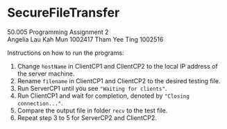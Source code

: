 # SecureFileTransfer
50.005 Programming Assignment 2
<br>
Angelia Lau Kah Mun 1002417
Tham Yee Ting 1002516

Instructions on how to run the programs:
1. Change `hostName` in ClientCP1 and ClientCP2 to the local IP address of the server machine.
2. Rename `filename` in ClientCP1 and ClientCP2 to the desired testing file.
3. Run ServerCP1 until you see `"Waiting for clients"`.
4. Run ClientCP1 and wait for completion, denoted by `"Closing connection..."`.
5. Compare the output file in folder `recv` to the test file.
6. Repeat step 3 to 5 for ServerCP2 and ClientCP2. 
